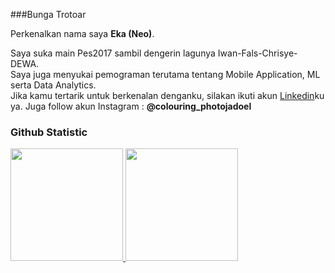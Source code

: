 ###Bunga Trotoar 
 
Perkenalkan nama saya **Eka (Neo)**.<br>
 
Saya suka main Pes2017 sambil dengerin lagunya Iwan-Fals-Chrisye-DEWA.<br> 
Saya juga menyukai pemograman terutama tentang Mobile Application, ML serta Data Analytics.<br>
Jika kamu tertarik untuk berkenalan denganku, silakan ikuti akun [Linkedin](https://www.linkedin.com/in/eka-yulianto-617640222/)ku ya.
Juga follow akun Instagram : **@colouring_photojadoel** 
### Github Statistic
<p align="left">
<a href="https://github.com/penuliscode">
  <img height="180em" src="https://github-readme-stats-eight-theta.vercel.app/api?username=penuliscode&show_icons=true&theme=algolia&include_all_commits=true&count_private=true"/>
  <img height="180em" src="https://github-readme-stats-eight-theta.vercel.app/api/top-langs/?username=penuliscode&layout=compact&layout=compact&theme=algolia"/>
</a>
</p>

<!---
neorock07/neorock07 is a ✨ special ✨ repository because its `README.md` (this file) appears on your GitHub profile.
You can click the Preview link to take a look at your changes.
--->
